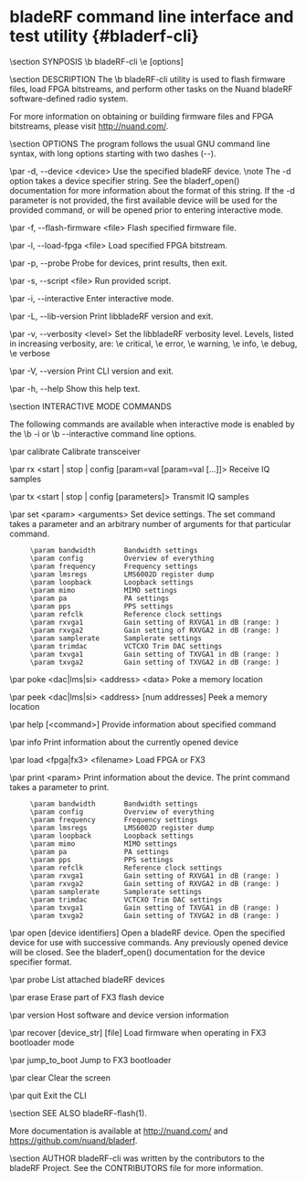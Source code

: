 bladeRF command line interface and test utility {#bladerf-cli}
========

\section SYNPOSIS
\b bladeRF-cli \e [options]

\section DESCRIPTION
The \b bladeRF-cli utility is used to flash firmware files, load FPGA bitstreams, and perform other tasks on the Nuand bladeRF software-defined radio system.

For more information on obtaining or building firmware files and FPGA bitstreams, please visit http://nuand.com/.

\section OPTIONS
The program follows the usual GNU command line syntax, with long options starting with two dashes (--).

\par -d, --device \<device\>
Use the specified bladeRF device.
\note The -d option takes a device specifier string. See the bladerf_open() documentation for more information about the format of this string. If the -d parameter is not provided, the first available device will be used for the provided command, or will be opened prior to entering interactive mode.

\par -f, --flash-firmware \<file\>
Flash specified firmware file.

\par -l, --load-fpga \<file\>
Load specified FPGA bitstream.

\par -p, --probe
Probe for devices, print results, then exit.

\par -s, --script \<file\>
Run provided script.

\par -i, --interactive
Enter interactive mode.

\par -L, --lib-version
Print libbladeRF version and exit.

\par -v, --verbosity \<level\>
Set the libbladeRF verbosity level. Levels, listed in increasing verbosity, are:
    \e critical, \e error, \e warning, \e info, \e debug, \e verbose

\par -V, --version
Print CLI version and exit.

\par -h, --help
Show this help text.

\section INTERACTIVE MODE COMMANDS

The following commands are available when interactive mode is enabled by the \b -i or \b --interactive command line options.

\par calibrate
Calibrate transceiver

\par rx \<start | stop | config [param=val [param=val [...]]\>
Receive IQ samples

\par tx \<start | stop | config [parameters]\>
Transmit IQ samples

\par set \<param\> \<arguments\>
Set device settings.  The set command takes a parameter and an arbitrary number of arguments for that particular command.

         \param bandwidth       Bandwidth settings
         \param config          Overview of everything
         \param frequency       Frequency settings
         \param lmsregs         LMS6002D register dump
         \param loopback        Loopback settings
         \param mimo            MIMO settings
         \param pa              PA settings
         \param pps             PPS settings
         \param refclk          Reference clock settings
         \param rxvga1          Gain setting of RXVGA1 in dB (range: )
         \param rxvga2          Gain setting of RXVGA2 in dB (range: )
         \param samplerate      Samplerate settings
         \param trimdac         VCTCXO Trim DAC settings
         \param txvga1          Gain setting of TXVGA1 in dB (range: )
         \param txvga2          Gain setting of TXVGA2 in dB (range: )

\par poke \<dac|lms|si\> \<address\> \<data\>
Poke a memory location

\par peek \<dac|lms|si\> \<address\> [num addresses]
Peek a memory location

\par help [\<command\>]
Provide information about specified command

\par info
Print information about the currently opened device

\par load \<fpga|fx3\> \<filename\>
Load FPGA or FX3

\par print \<param\>
Print information about the device.  The print command takes a parameter to print.

         \param bandwidth       Bandwidth settings
         \param config          Overview of everything
         \param frequency       Frequency settings
         \param lmsregs         LMS6002D register dump
         \param loopback        Loopback settings
         \param mimo            MIMO settings
         \param pa              PA settings
         \param pps             PPS settings
         \param refclk          Reference clock settings
         \param rxvga1          Gain setting of RXVGA1 in dB (range: )
         \param rxvga2          Gain setting of RXVGA2 in dB (range: )
         \param samplerate      Samplerate settings
         \param trimdac         VCTCXO Trim DAC settings
         \param txvga1          Gain setting of TXVGA1 in dB (range: )
         \param txvga2          Gain setting of TXVGA2 in dB (range: )

\par open [device identifiers]
Open a bladeRF device.
Open the specified device for use with successive commands.  Any previously opened device will be closed.  See the bladerf_open() documentation for the device specifier format.

\par probe
List attached bladeRF devices

\par erase
Erase part of FX3 flash device

\par version
Host software and device version information

\par recover [device_str] [file]
Load firmware when operating in FX3 bootloader mode

\par jump_to_boot
Jump to FX3 bootloader

\par clear
Clear the screen

\par quit
Exit the CLI

\section SEE ALSO
bladeRF-flash(1).

More documentation is available at http://nuand.com/ and https://github.com/nuand/bladerf.

\section AUTHOR
bladeRF-cli was written by the contributors to the bladeRF Project.  See the CONTRIBUTORS file for more information.
